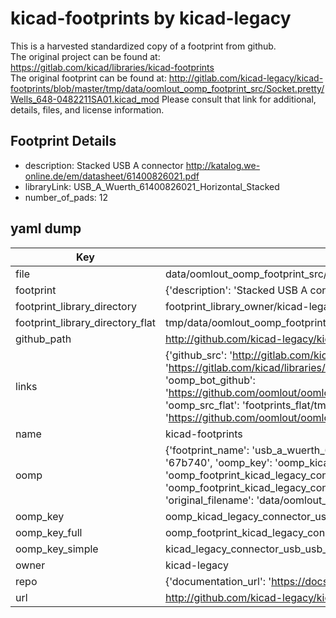 # kicad-footprints by kicad-legacy  
This is a harvested standardized copy of a footprint from github.  
The original project can be found at:  
https://gitlab.com/kicad/libraries/kicad-footprints  
The original footprint can be found at:
http://gitlab.com/kicad-legacy/kicad-footprints/blob/master/tmp/data/oomlout_oomp_footprint_src/Socket.pretty/Wells_648-0482211SA01.kicad_mod
Please consult that link for additional, details, files, and license information.  
## Footprint Details
* description: Stacked USB A connector http://katalog.we-online.de/em/datasheet/61400826021.pdf  
* libraryLink: USB_A_Wuerth_61400826021_Horizontal_Stacked  
* number_of_pads: 12  
## yaml dump  
| Key | Value |  
| --- | --- |  
| file | data/oomlout_oomp_footprint_src/kicad-footprints/Connector_USB.pretty/USB_A_Wuerth_61400826021_Horizontal_Stacked.kicad_mod |  
| footprint | {'description': 'Stacked USB A connector http://katalog.we-online.de/em/datasheet/61400826021.pdf', 'libraryLink': 'USB_A_Wuerth_61400826021_Horizontal_Stacked', 'number_of_pads': 12} |  
| footprint_library_directory | footprint_library_owner/kicad-legacy_kicad-footprints |  
| footprint_library_directory_flat | tmp/data/oomlout_oomp_footprint_src/footprints_flat/kicad_legacy_connector_usb_usb_a_wuerth_61400826021_horizontal_stacked/working |  
| github_path | http://github.com/kicad-legacy/kicad-footprints/blob/master/tmp/data/oomlout_oomp_footprint_src/Connector_USB.pretty/USB_A_Wuerth_61400826021_Horizontal_Stacked.kicad_mod |  
| links | {'github_src': 'http://gitlab.com/kicad-legacy/kicad-footprints/blob/master/tmp/data/oomlout_oomp_footprint_src/Socket.pretty/Wells_648-0482211SA01.kicad_mod', 'github_src_repo': 'https://gitlab.com/kicad/libraries/kicad-footprints', 'oomp_bot': 'tmp/data/oomlout_oomp_footprint_src/footprints/kicad_legacy_connector_usb_usb_a_wuerth_61400826021_horizontal_stacked/working', 'oomp_bot_github': 'https://github.com/oomlout/oomlout_oomp_footprint_bot/tree/main/tmp/data/oomlout_oomp_footprint_src/footprints/kicad_legacy_connector_usb_usb_a_wuerth_61400826021_horizontal_stacked/working', 'oomp_src_flat': 'footprints_flat/tmp/data/oomlout_oomp_footprint_src/footprints_flat/kicad_legacy_connector_usb_usb_a_wuerth_61400826021_horizontal_stacked/working', 'oomp_src_flat_github': 'https://github.com/oomlout/oomlout_oomp_footprint_src/tree/main/tmp/data/oomlout_oomp_footprint_src/footprints_flat/kicad_legacy_connector_usb_usb_a_wuerth_61400826021_horizontal_stacked/working'} |  
| name | kicad-footprints |  
| oomp | {'footprint_name': 'usb_a_wuerth_61400826021_horizontal_stacked', 'library_name': 'connector_usb', 'md5': '67b740c6ef9a96f04c3c4374d22f587d', 'md5_10': '67b740c6ef', 'md5_5': '67b74', 'md5_6': '67b740', 'oomp_key': 'oomp_kicad_legacy_connector_usb_usb_a_wuerth_61400826021_horizontal_stacked', 'oomp_key_extra': 'oomp_footprint_kicad_legacy_connector_usb_usb_a_wuerth_61400826021_horizontal_stacked', 'oomp_key_full': 'oomp_footprint_kicad_legacy_connector_usb_usb_a_wuerth_61400826021_horizontal_stacked_67b740', 'oomp_key_simple': 'kicad_legacy_connector_usb_usb_a_wuerth_61400826021_horizontal_stacked', 'original_filename': 'data/oomlout_oomp_footprint_src/kicad-footprints/Connector_USB.pretty/USB_A_Wuerth_61400826021_Horizontal_Stacked.kicad_mod', 'owner_name': 'kicad_legacy'} |  
| oomp_key | oomp_kicad_legacy_connector_usb_usb_a_wuerth_61400826021_horizontal_stacked |  
| oomp_key_full | oomp_footprint_kicad_legacy_connector_usb_usb_a_wuerth_61400826021_horizontal_stacked |  
| oomp_key_simple | kicad_legacy_connector_usb_usb_a_wuerth_61400826021_horizontal_stacked |  
| owner | kicad-legacy |  
| repo | {'documentation_url': 'https://docs.github.com/rest/repos/repos#get-a-repository', 'message': 'Not Found'} |  
| url | http://github.com/kicad-legacy/kicad-footprints |  

